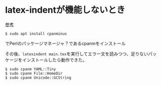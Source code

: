 # latex-indentが機能しないとき
[参考](https://zenn.dev/ganariya/articles/vscode-latex-indent)

```
$ sudo apt install cpanminus
```
でPerlのパッケージマネージャ？であるcpanmをインストール

その後、``latexindent main.tex``を実行してエラー文を読みつつ、足りないパッケージをインストールしたら動作できた。
```
$ sudo cpanm YAML::Tiny
$ sudo cpanm File::HomeDir
$ sudo cpanm Unicode::GCString
```
